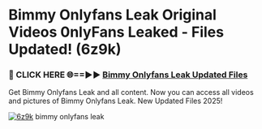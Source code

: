 # Bimmy Onlyfans Leak Original Videos 0nlyFans Leaked - Files Updated! (6z9k)

<h3>🔴 CLICK HERE 🌐==►► <a href="https://tinyurl.com/3hn5wdd3" rel="nofollow">Bimmy Onlyfans Leak Updated Files</a></h3>

Get Bimmy Onlyfans Leak and all content. Now you can access all videos and pictures of Bimmy Onlyfans Leak. New Updated Files 2025!

[![6z9k](https://i.imgur.com/4HnBqBT.gif)](https://tinyurl.com/3hn5wdd3)
bimmy onlyfans leak